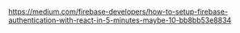 https://medium.com/firebase-developers/how-to-setup-firebase-authentication-with-react-in-5-minutes-maybe-10-bb8bb53e8834
